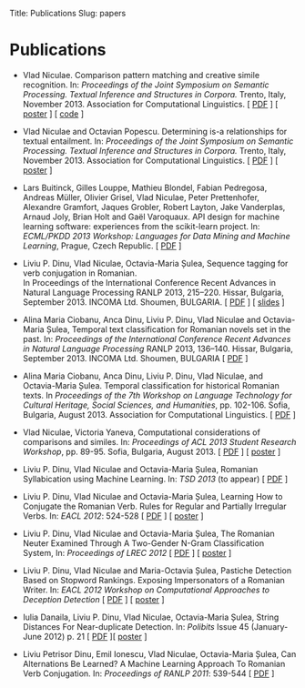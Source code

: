 Title: Publications
Slug: papers

# Publications

* Vlad Niculae. Comparison pattern matching and creative simile recognition. In:
*Proceedings of the Joint Symposium on Semantic Processing. Textual Inference
and Structures in Corpora.* Trento, Italy, November 2013. Association for
Computational Linguistics.
\[ [PDF](http://aclweb.org/anthology/W/W13/W13-3829.pdf) \] \[ [poster](papers/jssp13-similes-poster.pdf) \] \[ [code](https://github.com/vene/comparison-pattern) \]


* Vlad Niculae and Octavian Popescu. Determining is-a relationships for textual
entailment. In: *Proceedings of the Joint Symposium on Semantic Processing.
Textual Inference and Structures in Corpora.* Trento, Italy, November 2013.
Association for Computational Linguistics.
\[ [PDF](http://aclweb.org/anthology/W/W13/W13-3830.pdf) \] \[ [poster](papers/jssp-rte-poster.pdf) \]


* Lars Buitinck, Gilles Louppe, Mathieu Blondel, Fabian Pedregosa, Andreas
Müller, Olivier Grisel, Vlad Niculae, Peter Prettenhofer, Alexandre Gramfort,
Jaques Grobler, Robert Layton, Jake Vanderplas, Arnaud Joly, Brian Holt and
Gaël Varoquaux.
API design for machine learning software: experiences from the scikit-learn
project.  In: *ECML/PKDD 2013 Workshop: Languages for Data Mining and Machine
Learning*, Prague, Czech Republic.
\[ [PDF](http://orbi.ulg.ac.be/bitstream/2268/154357/1/paper.pdf) \]

* Liviu P. Dinu, Vlad Niculae, Octavia-Maria Șulea,
Sequence tagging for verb conjugation in Romanian.  
In Proceedings of the International Conference Recent Advances in Natural
Language Processing RANLP 2013, 215–220. Hissar, Bulgaria, September 2013.
INCOMA Ltd. Shoumen, BULGARIA. 
\[ [PDF](http://aclweb.org/anthology/R/R13/R13-1028.pdf) \] \[ [slides](papers/ranlp13-verbs-slides.pdf) \]

* Alina Maria Ciobanu, Anca Dinu, Liviu P. Dinu, Vlad Niculae and Octavia-Maria
Șulea, Temporal text classification for Romanian novels set in the past.  In:
*Proceedings of the International Conference Recent Advances in Natural
Language Processing* RANLP 2013, 136–140. Hissar, Bulgaria, September 2013.
INCOMA Ltd. Shoumen, BULGARIA
\[ [PDF](http://aclweb.org/anthology/R/R13/R13-1018.pdf) \]

* Alina Maria Ciobanu, Anca Dinu, Liviu P. Dinu, Vlad Niculae, and
Octavia-Maria Șulea. Temporal classification for historical Romanian texts. In
*Proceedings of the 7th Workshop on Language Technology for Cultural Heritage,
Social Sciences, and Humanities*, pp. 102-106.  Sofia, Bulgaria, August 2013.
Association for Computational Linguistics.
\[ [PDF](papers/latech13.pdf) \]

* Vlad Niculae, Victoria Yaneva,
Computational considerations of comparisons and similes. In: *Proceedings of ACL
2013 Student Research Workshop*, pp. 89-95. Sofia, Bulgaria, August 2013.
\[ [PDF](papers/aclsrw13.pdf) \] \[ [poster](papers/aclsrw13-poster.pdf) \]

* Liviu P. Dinu, Vlad Niculae and Octavia-Maria Șulea,
Romanian Syllabication using Machine Learning. In: *TSD 2013* (to appear)
\[ [PDF](papers/tsd13.pdf) \]

* Liviu P. Dinu, Vlad Niculae and Octavia-Maria Șulea,
Learning How to Conjugate the Romanian Verb. Rules for Regular and Partially
Irregular Verbs. In: *EACL 2012*: 524-528
\[ [PDF](papers/eacl12.pdf) \] \[ [poster](papers/eacl12-poster.pdf) \]

* Liviu P. Dinu, Vlad Niculae and Octavia-Maria Șulea,
The Romanian Neuter Examined Through A Two-Gender N-Gram Classification System,
In: *Proceedings of LREC 2012* \[ [PDF](papers/lrec12.pdf) \]
\[ [poster](papers/lrec12-poster.pdf) \]

* Liviu P. Dinu, Vlad Niculae and Maria-Octavia Șulea, Pastiche Detection Based
on Stopword Rankings. Exposing Impersonators of a Romanian Writer. In: 
*EACL 2012 Workshop on Computational Approaches to Deception
Detection* \[ [PDF](papers/eacl12w.pdf) \]
\[ [poster](papers/eacl12w-poster.pdf) \]

* Iulia Danaila, Liviu P. Dinu, Vlad Niculae, Octavia-Maria Șulea, String
Distances For Near-duplicate Detection. In: *Polibits* Issue 45 (January-June 2012)
p. 21 \[ [PDF](papers/cicling12.pdf) \]\[ [poster](papers/cicling12-poster.pdf) \]

* Liviu Petrisor Dinu, Emil Ionescu, Vlad Niculae, Octavia-Maria Șulea, 
Can Alternations Be Learned? A Machine Learning Approach To Romanian Verb Conjugation.
In: *Proceedings of RANLP 2011*: 539-544 \[ [PDF](http://www.aclweb.org/anthology/R11-1075) \]

